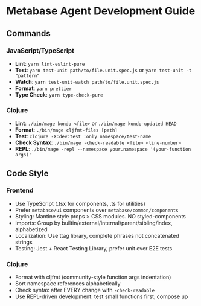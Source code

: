 # Metabase Agent Development Guide

## Commands

### JavaScript/TypeScript
- **Lint**: `yarn lint-eslint-pure`
- **Test**: `yarn test-unit path/to/file.unit.spec.js` or `yarn test-unit -t "pattern"`
- **Watch**: `yarn test-unit-watch path/to/file.unit.spec.js`
- **Format**: `yarn prettier`
- **Type Check**: `yarn type-check-pure`

### Clojure
- **Lint**: `./bin/mage kondo <file>` or `./bin/mage kondo-updated HEAD`
- **Format**: `./bin/mage cljfmt-files [path]`
- **Test**: `clojure -X:dev:test :only namespace/test-name`
- **Check Syntax**: `./bin/mage -check-readable <file> <line-number>`
- **REPL**: `./bin/mage -repl --namespace your.namespace '(your-function args)'`

## Code Style

### Frontend
- Use TypeScript (.tsx for components, .ts for utilities)
- Prefer `metabase/ui` components over `metabase/common/components`
- Styling: Mantine style props > CSS modules. NO styled-components
- Imports: Group by builtin/external/internal/parent/sibling/index, alphabetized
- Localization: Use ttag library, complete phrases not concatenated strings
- Testing: Jest + React Testing Library, prefer unit over E2E tests

### Clojure
- Format with cljfmt (community-style function args indentation)
- Sort namespace references alphabetically
- Check syntax after EVERY change with `-check-readable`
- Use REPL-driven development: test small functions first, compose up